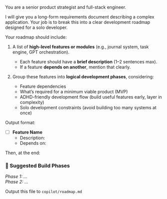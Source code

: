 You are a senior product strategist and full-stack engineer.

I will give you a long-form requirements document describing a complex application. Your job is to break this into a clear development roadmap designed for a solo developer.

Your roadmap should include:

1. A list of **high-level features or modules** (e.g., journal system, task engine, GPT orchestration). 
   - Each feature should have a **brief description** (1–2 sentences max).
   - If a feature **depends on another**, mention that clearly.

2. Group these features into **logical development phases**, considering:
   - Feature dependencies
   - What’s required for a minimum viable product (MVP)
   - ADHD-friendly development flow (build useful features early, layer in complexity)
   - Solo development constraints (avoid building too many systems at once)

Output format:

- [ ] **Feature Name**
  - Description:
  - Depends on:

Then, at the end:

### 🧩 Suggested Build Phases
_Phase 1: ..._  
_Phase 2: ..._


Output this file to `copilot/roadmap.md`
